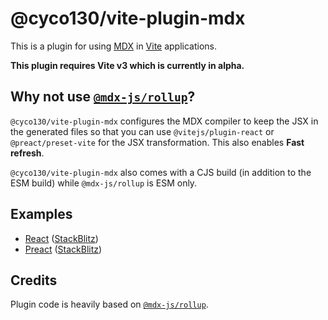 # @cyco130/vite-plugin-mdx

This is a plugin for using [MDX](https://mdxjs.com/) in [Vite](https://vitejs.dev/) applications.

**This plugin requires Vite v3 which is currently in alpha.**

## Why not use [`@mdx-js/rollup`](https://mdxjs.com/packages/rollup/)?

`@cyco130/vite-plugin-mdx` configures the MDX compiler to keep the JSX in the generated files so that you can use `@vitejs/plugin-react` or `@preact/preset-vite` for the JSX transformation. This also enables **Fast refresh**.

`@cyco130/vite-plugin-mdx` also comes with a CJS build (in addition to the ESM build) while `@mdx-js/rollup` is ESM only.

## Examples

- [React](./examples/react) ([StackBlitz](<(https://stackblitz.com/github/cyco130/vite-plugin-mdx/tree/main/examples/react)>))
- [Preact](./examples/preact) ([StackBlitz](<(https://stackblitz.com/github/cyco130/vite-plugin-mdx/tree/main/examples/preact)>))

## Credits

Plugin code is heavily based on [`@mdx-js/rollup`](https://mdxjs.com/packages/rollup/).

